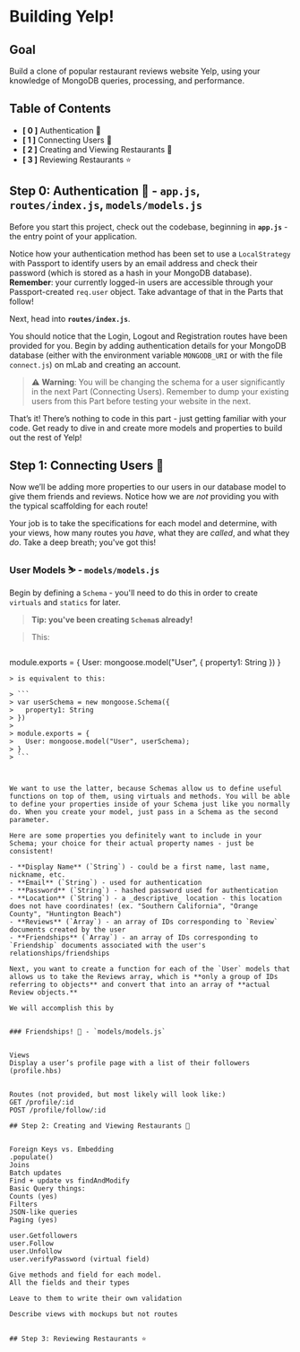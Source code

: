 # Building Yelp!

## Goal

Build a clone of popular restaurant reviews website Yelp, using your knowledge of MongoDB queries, processing, and performance. 


## Table of Contents


- **[ 0 ]** Authentication 🔐
- **[ 1 ]** Connecting Users 🙇
- **[ 2 ]** Creating and Viewing Restaurants 🍔
- **[ 3 ]** Reviewing Restaurants ⭐

## Step 0: Authentication 🔐 - `app.js`, `routes/index.js`,  `models/models.js`
Before you start this project, check out the codebase, beginning in **`app.js`** - the entry point of your application. 

Notice how your authentication method has been set to use a `LocalStrategy` with Passport to identify users by an email address and check their password (which is stored as a hash in your MongoDB database). **Remember**: your currently logged-in users are accessible through your Passport-created `req.user` object. Take advantage of that in the Parts that follow!

Next, head into **`routes/index.js`**.

You should notice that the Login, Logout and Registration routes have been provided for you. Begin by adding authentication details for your MongoDB database (either with the environment variable `MONGODB_URI` or with the file `connect.js`) on mLab and creating an account. 

> ⚠️ **Warning**: You will be changing the schema for a user significantly in the next Part (Connecting Users). Remember to dump your existing users from this Part before testing your website in the next.


That’s it! There’s nothing to code in this part - just getting familiar with your code.
Get ready to dive in and create more models and properties to build out the rest of Yelp!

## Step 1: Connecting Users 🙇
Now we’ll be adding more properties to our users in our database model to give them friends and reviews. Notice how we are *not* providing you with the typical scaffolding for each route! 

Your job is to take the specifications for each model and determine, with your views, how many routes you *have*, what they are *called*, and what they *do*. Take a deep breath; you've got this!

### User Models ⛷ - `models/models.js`

Begin by defining a `Schema` - you'll need to do this in order to create `virtuals` and `statics` for later.


> **Tip: you've been creating `Schema`s already!**

> This: 

> ```
module.exports = {
	User: mongoose.model("User", {
		property1: String
	})
}
```
> is equivalent to this:

> ```
> var userSchema = new mongoose.Schema({
> 	property1: String
> })
> 
> module.exports = {
> 	User: mongoose.model("User", userSchema);
> }
> ```



We want to use the latter, because Schemas allow us to define useful functions on top of them, using virtuals and methods. You will be able to define your properties inside of your Schema just like you normally do. When you create your model, just pass in a Schema as the second parameter. 

Here are some properties you definitely want to include in your Schema; your choice for their actual property names - just be consistent!

- **Display Name** (`String`) - could be a first name, last name, nickname, etc.
- **Email** (`String`) - used for authentication 
- **Password** (`String`) - hashed password used for authentication
- **Location** (`String`) - a _descriptive_ location - this location does not have coordinates! (ex. "Southern California", "Orange County", "Huntington Beach")
- **Reviews** (`Array`) - an array of IDs corresponding to `Review` documents created by the user
- **Friendships** (`Array`) - an array of IDs corresponding to `Friendship` documents associated with the user's relationships/friendships

Next, you want to create a function for each of the `User` models that allows us to take the Reviews array, which is **only a group of IDs referring to objects** and convert that into an array of **actual Review objects.**

We will accomplish this by 


### Friendships! 👫 - `models/models.js`


Views
Display a user’s profile page with a list of their followers (profile.hbs)


Routes (not provided, but most likely will look like:)
GET /profile/:id
POST /profile/follow/:id

## Step 2: Creating and Viewing Restaurants 🍔


Foreign Keys vs. Embedding
.populate()
Joins
Batch updates
Find + update vs findAndModify
Basic Query things:
Counts (yes)
Filters 
JSON-like queries
Paging (yes) 

user.Getfollowers
user.Follow
user.Unfollow 
user.verifyPassword (virtual field)

Give methods and field for each model.
All the fields and their types

Leave to them to write their own validation 

Describe views with mockups but not routes


## Step 3: Reviewing Restaurants ⭐

